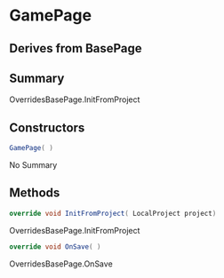# GamePage

## Derives from BasePage

## Summary

OverridesBasePage.InitFromProject
## Constructors

```c#
GamePage( ) 
```
No Summary
## Methods

```c#
override void InitFromProject( LocalProject project) 
```
OverridesBasePage.InitFromProject
```c#
override void OnSave( ) 
```
OverridesBasePage.OnSave
